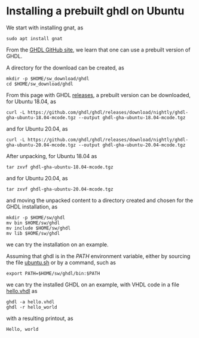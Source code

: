 # Installing a prebuilt ghdl on Ubuntu

We start with installing gnat, as

    sudo apt install gnat

From the
[GHDL GitHub site](https://github.com/ghdl/ghdl), we learn that
one can use a prebuilt version of GHDL.

A directory for the download can be created, as

    mkdir -p $HOME/sw_download/ghdl
    cd $HOME/sw_download/ghdl

From this page with GHDL
[releases](https://github.com/ghdl/ghdl/releases), a prebuilt version
can be downloaded, for Ubuntu 18.04, as

    curl -L https://github.com/ghdl/ghdl/releases/download/nightly/ghdl-gha-ubuntu-18.04-mcode.tgz --output ghdl-gha-ubuntu-18.04-mcode.tgz

and for Ubuntu 20.04, as

    curl -L https://github.com/ghdl/ghdl/releases/download/nightly/ghdl-gha-ubuntu-20.04-mcode.tgz --output ghdl-gha-ubuntu-20.04-mcode.tgz
 
 After unpacking, for Ubuntu 18.04 as

    tar zxvf ghdl-gha-ubuntu-18.04-mcode.tgz

and for Ubuntu 20.04, as

    tar zxvf ghdl-gha-ubuntu-20.04-mcode.tgz
 
and moving the unpacked content to a directory created and chosen for the GHDL
installation, as

    mkdir -p $HOME/sw/ghdl
    mv bin $HOME/sw/ghdl
    mv include $HOME/sw/ghdl
    mv lib $HOME/sw/ghdl

we can try the installation on an example.

Assuming that ghdl is in the *PATH* environment variable, either by
sourcing the file [ubuntu.sh](../setup/ubuntu.sh) or
by a command, such as

    export PATH=$HOME/sw/ghdl/bin:$PATH

we can try the installed GHDL on an example, with VHDL code in a file
[hello.vhdl](../hello/vhdl/hello.vhdl) as

    ghdl -a hello.vhdl
    ghdl -r hello_world

with a resulting printout, as

    Hello, world




